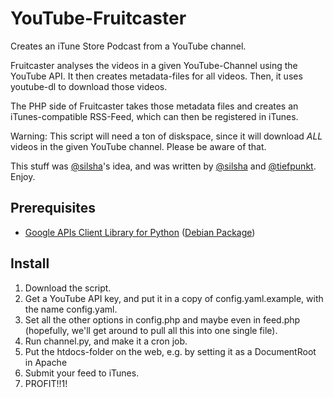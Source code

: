 # YouTube-Fruitcaster
Creates an iTune Store Podcast from a YouTube channel.

Fruitcaster analyses the videos in a given YouTube-Channel using the YouTube API. It then creates metadata-files for all videos. Then, it uses youtube-dl to download those videos.

The PHP side of Fruitcaster takes those metadata files and creates an iTunes-compatible RSS-Feed, which can then be registered in iTunes.

Warning: This script will need a ton of diskspace, since it will download _ALL_ videos in the given YouTube channel. Please be aware of that.

This stuff was [@silsha](https://twitter.com/silsha)'s idea, and was written by [@silsha](https://twitter.com/silsha) and [@tiefpunkt](https://twitter.com/tiefpunkt). Enjoy.

## Prerequisites
* [Google APIs Client Library for Python](http://code.google.com/p/google-api-python-client/) ([Debian Package](http://google-api-python-client.googlecode.com/files/python-google-api-python-client_1.0.0-6_all.deb)) 

## Install
1. Download the script.
2. Get a YouTube API key, and put it in a copy of config.yaml.example, with the name config.yaml.
3. Set all the other options in config.php and maybe even in feed.php (hopefully, we'll get around to pull all this into one single file).
4. Run channel.py, and make it a cron job.
5. Put the htdocs-folder on the web, e.g. by setting it as a DocumentRoot in Apache
6. Submit your feed to iTunes.
7. PROFIT!!1!
